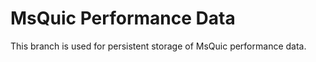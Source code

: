 MsQuic Performance Data
======

This branch is used for persistent storage of MsQuic performance data.

